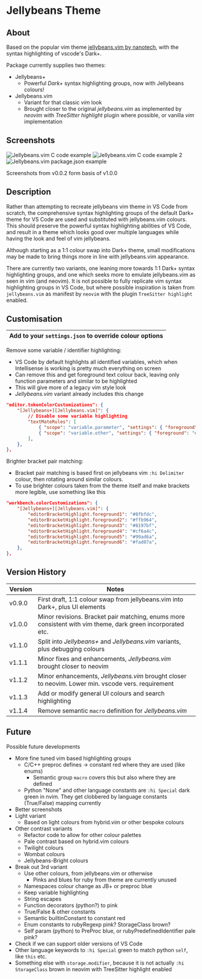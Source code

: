 # Jellybeans Theme

## About

Based on the popular vim theme [jellybeans.vim by
nanotech](https://github.com/nanotech/jellybeans.vim), with the syntax
highlighting of vscode's Dark+.

Package currently supplies two themes:

- Jellybeans+
    - Powerful *Dark+* syntax highlighting groups, now with Jellybeans colours!
- Jellybeans.vim
    - Variant for that classic *vim* look
    - Brought closer to the original *jellybeans.vim* as implemented by *neovim*
      with *TreeSitter highlight* plugin where possible, or vanilla *vim*
      implementation

## Screenshots

![Jellybeans.vim C code example](img/Screenshot_from_2022-08-31_18-01-22.png?raw=true "C code example")
![Jellybeans.vim C code example 2](img/Screenshot_from_2022-08-31_18-01-34.png?raw=true "C code example, 2")
![Jellybeans.vim package.json example](img/Screenshot_from_2022-08-31_17-52-58.png?raw=true "UI example - package.json")

Screenshots from v0.0.2 form basis of v1.0.0

## Description

Rather than attempting to recreate jellybeans vim theme in VS Code from scratch,
the comprehensive syntax highlighting groups of the default Dark+ theme for VS
Code are used and substituted with jellybeans.vim colours. This should preserve
the powerful syntax highlighting abilities of VS Code, and result in a theme
which looks good over multiple languages while having the look and feel of vim
jellybeans.

Although starting as a 1:1 colour swap into Dark+ theme, small modifications may
be made to bring things more in line with jellybeans.vim appearance.

There are currently two variants, one leaning more towards 1:1 Dark+ syntax
highlighting groups, and one which seeks more to emulate jellybeans.vim as seen
in vim (and neovim). It is not possible to fully replicate vim syntax
highlighting groups in VS Code, but where possible inspiration is taken from
`jellybeans.vim` as manifest by `neovim` with the plugin `TreeSitter highlight`
enabled.

## Customisation

| Add to your `settings.json` to override colour options |
| --- |

Remove some variable / identifier highlighting:
- VS Code by default highlights all identified variables, which when
  Intellisense is working is pretty much everything on screen
- Can remove this and get foreground text colour back, leaving only function
  parameters and similar to be highlighted
- This will give more of a legacy vim style look
- *Jellybeans.vim* variant already includes this change

```json
"editor.tokenColorCustomizations": {
    "[Jellybeans+][Jellybeans.vim]": {
        // Disable some variable highlighting
        "textMateRules": [
            { "scope": "variable.parameter", "settings": { "foreground": "#c6b6ee", "fontStyle": "", }, },
            { "scope": "variable.other", "settings": { "foreground": "#e8e8d3", "fontStyle": "", }, },
        ],
    },
},
```

Brighter bracket pair matching:
- Bracket pair matching is based first on jellybeans vim `:hi Delimiter` colour,
  then rotating around similar colours.
- To use brighter colours taken from the theme itself and make brackets more
  legible, use something like this

```json
"workbench.colorCustomizations": {
    "[Jellybeans+][Jellybeans.vim]": {
        "editorBracketHighlight.foreground1": "#8fbfdc",
        "editorBracketHighlight.foreground2": "#ffb964",
        "editorBracketHighlight.foreground3": "#8197bf",
        "editorBracketHighlight.foreground4": "#cf6a4c",
        "editorBracketHighlight.foreground5": "#99ad6a",
        "editorBracketHighlight.foreground6": "#fad07a",
    },
},
```

## Version History

| Version | Notes |
| ------- | ----- |
| v0.9.0  | First draft, 1:1 colour swap from jellybeans.vim into Dark+, plus UI elements |
| v1.0.0  | Minor revisions. Bracket pair matching, enums more consistent with vim theme, dark green incorporated etc. |
| v1.1.0  | Split into *Jellybeans+* and *Jellybeans.vim* variants, plus debugging colours |
| v1.1.1  | Minor fixes and enhancements, *Jellybeans.vim* brought closer to neovim |
| v1.1.2  | Minor enhancements, *Jellybeans.vim* brought closer to neovim. Lower min. vscode vers. requirement |
| v1.1.3  | Add or modify general UI colours and search highlighting |
| v1.1.4  | Remove semantic `macro` definition for *Jellybeans.vim* |

## Future

Possible future developments

- More fine tuned vim based highlighting groups
    - C/C++ preproc defines -> constant red where they are used (like enums)
      - Semantic group `macro` covers this but also where they are defined
    - Python "None" and other language constants are `:hi Special` dark green in
      nvim. They get clobbered by language constants (True/False) mapping
      currently
- Better screenshots
- Light variant
  - Based on light colours from hybrid.vim or other bespoke colours
- Other contrast variants
  - Refactor code to allow for other colour palettes
  - Pale contrast based on hybrid.vim colours
  - Twilight colours
  - Wombat colours
  - Jellybeans-Bright colours
- Break out 3rd variant
  - Use other colours, from jellybeans.vim or otherwise
    - Pinks and blues for ruby from theme are currently unused
  - Namespaces colour change as JB+ or preproc blue
  - Keep variable highlighting
  - String escapes
  - Function decorators (python?) to pink
  - True/False & other constants
  - Semantic builtinConstant to constant red
  - Enum constants to rubyRegexp pink? StorageClass brown?
  - Self param (python) to PreProc blue, or rubyPredefinedIdentifier pale pink?
- Check if we can support older versions of VS Code
- Other language keywords to `:hi Special` green to match
  python `self`, like `this` etc.
- Something else with `storage.modifier`, because it is not actually
  `:hi StorageClass` brown in neovim with TreeSitter highlight enabled
